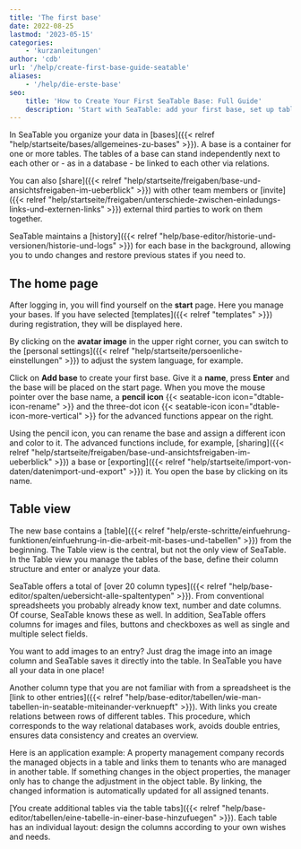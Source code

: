 ```yaml
---
title: 'The first base'
date: 2022-08-25
lastmod: '2023-05-15'
categories:
    - 'kurzanleitungen'
author: 'cdb'
url: '/help/create-first-base-guide-seatable'
aliases:
    - '/help/die-erste-base'
seo:
    title: 'How to Create Your First SeaTable Base: Full Guide'
    description: 'Start with SeaTable: add your first base, set up tables, manage columns and use relations for smarter data organization and collaboration.'
---
```


In SeaTable you organize your data in [bases]({{< relref "help/startseite/bases/allgemeines-zu-bases" >}}). A base is a container for one or more tables. The tables of a base can stand independently next to each other or - as in a database - be linked to each other via relations.

You can also [share]({{< relref "help/startseite/freigaben/base-und-ansichtsfreigaben-im-ueberblick" >}}) with other team members or [invite]({{< relref "help/startseite/freigaben/unterschiede-zwischen-einladungs-links-und-externen-links" >}}) external third parties to work on them together.

SeaTable maintains a [history]({{< relref "help/base-editor/historie-und-versionen/historie-und-logs" >}}) for each base in the background, allowing you to undo changes and restore previous states if you need to.

## The home page

After logging in, you will find yourself on the **start** page. Here you manage your bases. If you have selected [templates]({{< relref "templates" >}}) during registration, they will be displayed here.

By clicking on the **avatar image** in the upper right corner, you can switch to the [personal settings]({{< relref "help/startseite/persoenliche-einstellungen" >}}) to adjust the system language, for example.

Click on **Add base** to create your first base. Give it a **name**, press **Enter** and the base will be placed on the start page. When you move the mouse pointer over the base name, a **pencil icon** {{< seatable-icon icon="dtable-icon-rename" >}} and the three-dot icon {{< seatable-icon icon="dtable-icon-more-vertical" >}} for the advanced functions appear on the right.

Using the pencil icon, you can rename the base and assign a different icon and color to it. The advanced functions include, for example, [sharing]({{< relref "help/startseite/freigaben/base-und-ansichtsfreigaben-im-ueberblick" >}}) a base or [exporting]({{< relref "help/startseite/import-von-daten/datenimport-und-export" >}}) it. You open the base by clicking on its name.

## Table view

The new base contains a [table]({{< relref "help/erste-schritte/einfuehrung-funktionen/einfuehrung-in-die-arbeit-mit-bases-und-tabellen" >}}) from the beginning. The Table view is the central, but not the only view of SeaTable. In the Table view you manage the tables of the base, define their column structure and enter or analyze your data.

SeaTable offers a total of [over 20 column types]({{< relref "help/base-editor/spalten/uebersicht-alle-spaltentypen" >}}). From conventional spreadsheets you probably already know text, number and date columns. Of course, SeaTable knows these as well. In addition, SeaTable offers columns for images and files, buttons and checkboxes as well as single and multiple select fields.

You want to add images to an entry? Just drag the image into an image column and SeaTable saves it directly into the table. In SeaTable you have all your data in one place!

Another column type that you are not familiar with from a spreadsheet is the [link to other entries]({{< relref "help/base-editor/tabellen/wie-man-tabellen-in-seatable-miteinander-verknuepft" >}}). With links you create relations between rows of different tables. This procedure, which corresponds to the way relational databases work, avoids double entries, ensures data consistency and creates an overview.

Here is an application example: A property management company records the managed objects in a table and links them to tenants who are managed in another table. If something changes in the object properties, the manager only has to change the adjustment in the object table. By linking, the changed information is automatically updated for all assigned tenants.

[You create additional tables via the table tabs]({{< relref "help/base-editor/tabellen/eine-tabelle-in-einer-base-hinzufuegen" >}}). Each table has an individual layout: design the columns according to your own wishes and needs.
